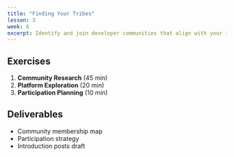 ```yaml
---
title: "Finding Your Tribes"
lesson: 3
week: 6
excerpt: Identify and join developer communities that align with your interests and learning style.
---
```


## Exercises

1. **Community Research** (45 min)
2. **Platform Exploration** (20 min)
3. **Participation Planning** (10 min)

## Deliverables

- Community membership map
- Participation strategy
- Introduction posts draft
